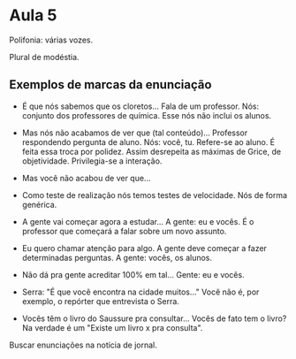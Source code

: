 Aula 5
======

Polifonia: várias vozes.

Plural de modéstia.

Exemplos de marcas da enunciação
--------------------------------

- É que nós sabemos que os cloretos...
Fala de um professor.
Nós: conjunto dos professores de química.
Esse nós não inclui os alunos.

- Mas nós não acabamos de ver que (tal conteúdo)...
Professor respondendo pergunta de aluno.
Nós: você, tu.
Refere-se ao aluno.
É feita essa troca por polidez.
Assim desrepeita as máximas de Grice, de objetividade. Privilegia-se a interação.
- Mas você não acabou de ver que...

- Como teste de realização nós temos testes de velocidade.
Nós de forma genérica.

- A gente vai começar agora a estudar...
A gente: eu e vocês.
É o professor que começará a falar sobre um novo assunto.

- Eu quero chamar atenção para algo. A gente deve começar a fazer determinadas perguntas.
A gente: vocês, os alunos.

- Não dá pra gente acreditar 100% em tal...
Gente: eu e vocês.

- Serra: "É que você encontra na cidade muitos..."
Você não é, por exemplo, o repórter que entrevista o Serra.

- Vocês têm o livro do Saussure pra consultar...
Vocês de fato tem o livro?
Na verdade é um "Existe um livro x pra consulta".

Buscar enunciações na notícia de jornal.
